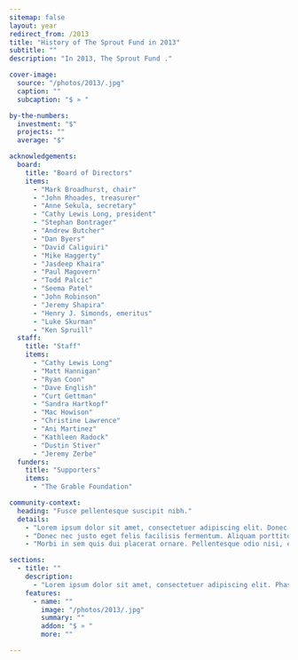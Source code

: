 ```yaml
---
sitemap: false
layout: year
redirect_from: /2013
title: "History of The Sprout Fund in 2013"
subtitle: ""
description: "In 2013, The Sprout Fund ."

cover-image:
  source: "/photos/2013/.jpg"
  caption: ""
  subcaption: "$ » "

by-the-numbers:
  investment: "$"
  projects: ""
  average: "$"

acknowledgements:
  board:
    title: "Board of Directors"
    items:
      - "Mark Broadhurst, chair"
      - "John Rhoades, treasurer"
      - "Anne Sekula, secretary"
      - "Cathy Lewis Long, president"
      - "Stephan Bontrager"
      - "Andrew Butcher"
      - "Dan Byers"
      - "David Caliguiri"
      - "Mike Haggerty"
      - "Jasdeep Khaira"
      - "Paul Magovern"
      - "Todd Palcic"
      - "Seema Patel"
      - "John Robinson"
      - "Jeremy Shapira"
      - "Henry J. Simonds, emeritus"
      - "Luke Skurman"
      - "Ken Spruill"
  staff:
    title: "Staff"
    items:
      - "Cathy Lewis Long"
      - "Matt Hannigan"
      - "Ryan Coon"
      - "Dave English"
      - "Curt Gettman"
      - "Sandra Hartkopf"
      - "Mac Howison"
      - "Christine Lawrence"
      - "Ani Martinez"
      - "Kathleen Radock"
      - "Dustin Stiver"
      - "Jeremy Zerbe"
  funders:
    title: "Supporters"
    items:
      - "The Grable Foundation"

community-context:
  heading: "Fusce pellentesque suscipit nibh."
  details:
    - "Lorem ipsum dolor sit amet, consectetuer adipiscing elit. Donec odio. Quisque volutpat mattis eros. Nullam malesuada erat ut turpis. Suspendisse urna nibh, viverra non, semper suscipit, posuere a, pede."
    - "Donec nec justo eget felis facilisis fermentum. Aliquam porttitor mauris sit amet orci. Aenean dignissim pellentesque felis."
    - "Morbi in sem quis dui placerat ornare. Pellentesque odio nisi, euismod in, pharetra a, ultricies in, diam. Sed arcu. Cras consequat."

sections:
  - title: ""
    description:
      - "Lorem ipsum dolor sit amet, consectetuer adipiscing elit. Phasellus hendrerit. Pellentesque aliquet nibh nec urna. In nisi neque, aliquet vel, dapibus id, mattis vel, nisi. Sed pretium, ligula sollicitudin laoreet viverra, tortor libero sodales leo, eget blandit nunc tortor eu nibh."
    features:
      - name: ""
        image: "/photos/2013/.jpg"
        summary: ""
        addon: "$ » "
        more: ""

---
```


